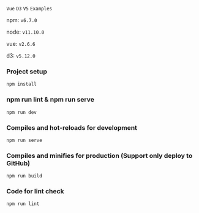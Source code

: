 

`Vue`   `D3`   `V5`   `Examples`

npm: `v6.7.0`

node: `v11.10.0`

vue: `v2.6.6`

d3: `v5.12.0`


### Project setup
```
npm install
```

### npm run lint & npm run serve
```
npm run dev
```

### Compiles and hot-reloads for development
```
npm run serve
```

### Compiles and minifies for production (Support only deploy to GitHub)
```
npm run build
```

### Code for lint check
```
npm run lint
```
